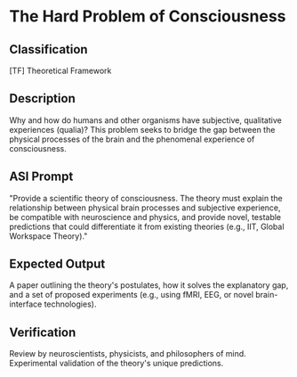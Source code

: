 # The Hard Problem of Consciousness

## Classification

[TF] Theoretical Framework

## Description

Why and how do humans and other organisms have subjective, qualitative experiences (qualia)? This problem seeks to bridge the gap between the physical processes of the brain and the phenomenal experience of consciousness.

## ASI Prompt

"Provide a scientific theory of consciousness. The theory must explain the relationship between physical brain processes and subjective experience, be compatible with neuroscience and physics, and provide novel, testable predictions that could differentiate it from existing theories (e.g., IIT, Global Workspace Theory)."

## Expected Output

A paper outlining the theory's postulates, how it solves the explanatory gap, and a set of proposed experiments (e.g., using fMRI, EEG, or novel brain-interface technologies).

## Verification

Review by neuroscientists, physicists, and philosophers of mind. Experimental validation of the theory's unique predictions.

